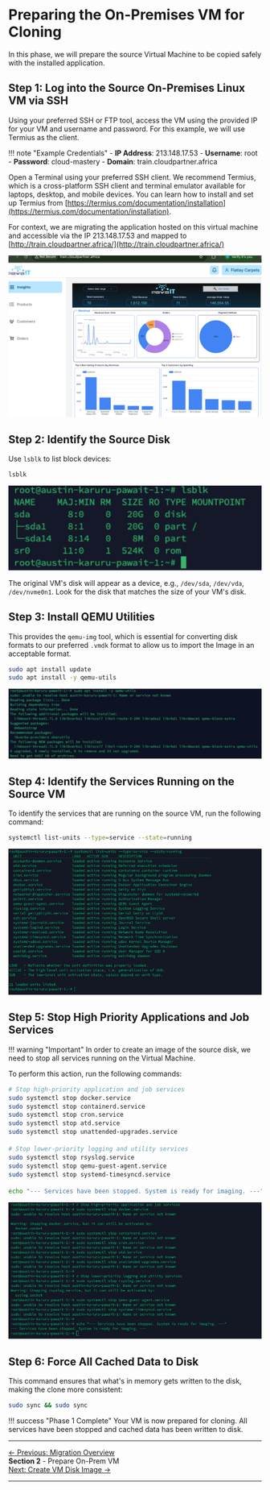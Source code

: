 # Preparing the On-Premises VM for Cloning

In this phase, we will prepare the source Virtual Machine to be copied safely with the installed application.

## Step 1: Log into the Source On-Premises Linux VM via SSH

Using your preferred SSH or FTP tool, access the VM using the provided IP for your VM and username and password. For this example, we will use Termius as the client.

!!! note "Example Credentials"
    - **IP Address**: 213.148.17.53
    - **Username**: root
    - **Password**: cloud-mastery
    - **Domain**: train.cloudpartner.africa

Open a Terminal using your preferred SSH client. We recommend Termius, which is a cross-platform SSH client and terminal emulator available for laptops, desktop, and mobile devices. You can learn how to install and set up Termius from [https://termius.com/documentation/installation](https://termius.com/documentation/installation).

For context, we are migrating the application hosted on this virtual machine and accessible via the IP 213.148.17.53 and mapped to [http://train.cloudpartner.africa/](http://train.cloudpartner.africa/)

![Access the traincloudpartner site](assets/images/access-train-cloud-http.png)

## Step 2: Identify the Source Disk

Use `lsblk` to list block devices:

```bash
lsblk
```
![lsblk](assets/images/lsblk.png)

The original VM's disk will appear as a device, e.g., `/dev/sda`, `/dev/vda`, `/dev/nvme0n1`. Look for the disk that matches the size of your VM's disk.

## Step 3: Install QEMU Utilities

This provides the `qemu-img` tool, which is essential for converting disk formats to our preferred `.vmdk` format to allow us to import the Image in an acceptable format.

```bash
sudo apt install update
sudo apt install -y qemu-utils
```
![Install qemu tools](assets/images/install-qemu.png)


## Step 4: Identify the Services Running on the Source VM

To identify the services that are running on the source VM, run the following command:

```bash
systemctl list-units --type=service --state=running
```
![list units](assets/images/list-units.png)

## Step 5: Stop High Priority Applications and Job Services

!!! warning "Important"
    In order to create an image of the source disk, we need to stop all services running on the Virtual Machine.

To perform this action, run the following commands:

```bash
# Stop high-priority application and job services
sudo systemctl stop docker.service
sudo systemctl stop containerd.service
sudo systemctl stop cron.service
sudo systemctl stop atd.service
sudo systemctl stop unattended-upgrades.service

# Stop lower-priority logging and utility services
sudo systemctl stop rsyslog.service
sudo systemctl stop qemu-guest-agent.service
sudo systemctl stop systemd-timesyncd.service

echo "--- Services have been stopped. System is ready for imaging. ---"
```
![stop high priority services](assets/images/stop-priority-services.png)


## Step 6: Force All Cached Data to Disk

This command ensures that what's in memory gets written to the disk, making the clone more consistent:

```bash
sudo sync && sudo sync
```

!!! success "Phase 1 Complete"
    Your VM is now prepared for cloning. All services have been stopped and cached data has been written to disk.

---

<div class="page-nav">
  <div class="nav-item">
    <a href="../migration-overview/" class="btn-secondary">← Previous: Migration Overview</a>
  </div>
  <div class="nav-item">
    <span><strong>Section 2</strong> - Prepare On-Prem VM</span>
  </div>
  <div class="nav-item">
    <a href="../migration-create-image/" class="btn-primary">Next: Create VM Disk Image →</a>
  </div>
</div>

---